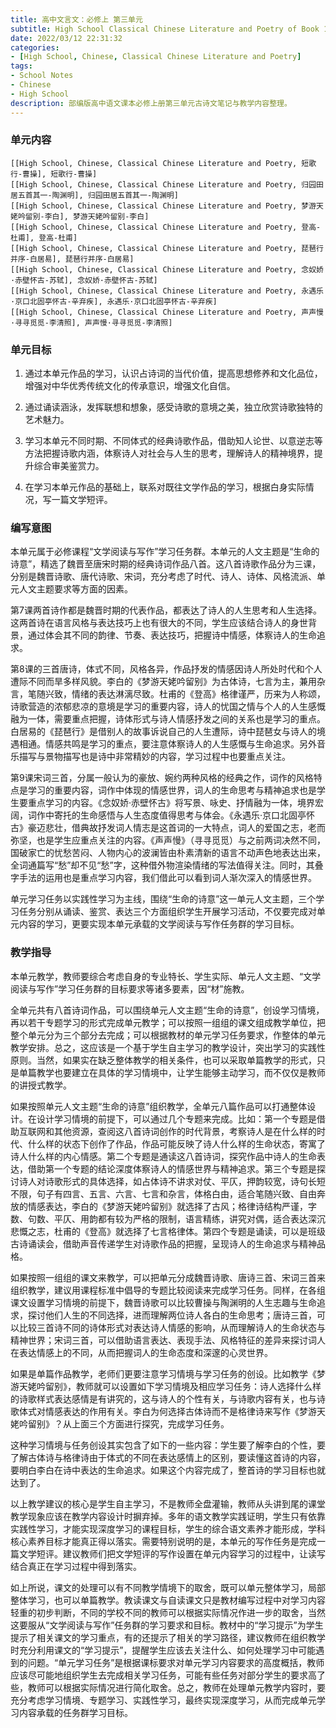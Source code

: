 ```yaml
---
title: 高中文言文：必修上 第三单元
subtitle: High School Classical Chinese Literature and Poetry of Book 1 Chapter 3
date: 2022/03/12 22:31:32
categories:
- [High School, Chinese, Classical Chinese Literature and Poetry]
tags:
- School Notes
- Chinese
- High School
description: 部编版高中语文课本必修上册第三单元古诗文笔记与教学内容整理。
---
```


### 单元内容

```template:contents
[[High School, Chinese, Classical Chinese Literature and Poetry, 短歌行-曹操], 短歌行-曹操]
[[High School, Chinese, Classical Chinese Literature and Poetry, 归园田居五首其一-陶渊明], 归园田居五首其一-陶渊明]
[[High School, Chinese, Classical Chinese Literature and Poetry, 梦游天姥吟留别-李白], 梦游天姥吟留别-李白]
[[High School, Chinese, Classical Chinese Literature and Poetry, 登高-杜甫], 登高-杜甫]
[[High School, Chinese, Classical Chinese Literature and Poetry, 琵琶行并序-白居易], 琵琶行并序-白居易]
[[High School, Chinese, Classical Chinese Literature and Poetry, 念奴娇·赤壁怀古-苏轼], 念奴娇·赤壁怀古-苏轼]
[[High School, Chinese, Classical Chinese Literature and Poetry, 永遇乐·京口北固亭怀古-辛弃疾], 永遇乐·京口北固亭怀古-辛弃疾]
[[High School, Chinese, Classical Chinese Literature and Poetry, 声声慢·寻寻觅觅-李清照], 声声慢·寻寻觅觅-李清照]
```

### 单元目标

1. 通过本单元作品的学习，认识占诗词的当代价值，提高思想修养和文化品位，增强对中华优秀传统文化的传承意识，增强文化自信。

2. 通过诵读涵泳，发挥联想和想象，感受诗歌的意境之美，独立欣赏诗歌独特的艺术魅力。
3. 学习本单元不同时期、不同体式的经典诗歌作品，借助知人论世、以意逆志等方法把握诗歌内涵，体察诗人对社会与人生的思考，理解诗人的精神境界，提升综合审美鉴赏力。
4. 在学习本单元作品的基础上，联系对既往文学作品的学习，根据白身实际情况，写一篇文学短评。

### 编写意图

本单元属于必修课程“文学阅读与写作”学习任务群。本单元的人文主题是“生命的诗意”，精选了魏晋至唐宋时期的经典诗词作品八首。这八首诗歌作品分为三课，分别是魏晋诗歌、唐代诗歌、宋词，充分考虑了时代、诗人、诗体、风格流派、单元人文主题要求等方面的因素。

第7课两首诗作都是魏晋时期的代表作品，都表达了诗人的人生思考和人生选择。这两首诗在语言风格与表达技巧上也有很大的不同，学生应该结合诗人的身世背景，通过体会其不同的韵律、节奏、表达技巧，把握诗中情感，体察诗人的生命追求。

第8课的三首唐诗，体式不同，风格各异，作品抒发的情感因诗人所处时代和个人遭际不同而旱多样风貌。李白的《梦游天姥吟留别》为古体诗，七言为主，兼用杂言，笔随兴致，情绪的表达淋漓尽致。杜甫的《登高》格律谨严，历来为人称颂，诗歌营造的浓郁悲凉的意境是学习的重要内容，诗人的忧国之情与个人的人生感慨融为一体，需要重点把握，诗体形式与诗人情感抒发之间的关系也是学习的重点。白居易的《琵琶行》是借别人的故事诉说自己的人生遭际，诗中琵琶女与诗人的境遇相通。情感共鸣是学习的重点，要注意体察诗人的人生感慨与生命追求。另外音乐描写与景物描写也是诗中非常精妙的内容，学习过程中也要重点关注。

第9课宋词三首，分属一般认为的豪放、婉约两种风格的经典之作，词作的风格特点是学习的重要内容，词作中体现的情感世界，词人的生命思考与精神追求也是学生要重点学习的内容。《念奴娇·赤壁怀古》将写景、咏史、抒情融为一体，境界宏阔，词作中寄托的生命感悟与人生态度值得思考与体会。《永遇乐·京口北固亭怀古》豪迈悲壮，借典故抒发词人情志是这首词的一大特点，词人的爱国之志，老而弥坚，也是学生应重点关注的内容。《声声慢》（寻寻觅觅）与之前两词决然不同，国破家亡的忧愁苦闷、人物内心的波澜皆由朴素清新的语言不动声色地表达出来，全词通篇写“愁”却不见“愁”字，这种借外物渲染情绪的写法值得关注。同时，其叠字手法的运用也是重点学习内容，我们借此可以看到词人渐次深入的情感世界。

单元学习任务以实践性学习为主线，围绕“生命的诗意”这一单元人文主题，三个学习任务分别从诵读、鉴赏、表达三个方面组织学生开展学习活动，不仅要完成对单元内容的学习，更要实现本单元承载的文学阅读与写作任务群的学习目标。

### 教学指导

本单元教学，教师要综合考虑自身的专业特长、学生实际、单元人文主题、“文学阅读与写作”学习任务群的目标要求等诸多要素，因“材”施教。

全单元共有八首诗词作品，可以围绕单元人文主题“生命的诗意”，创设学习情境，再以若干专题学习的形式完成单元教学；可以按照一组组的课文组成教学单位，把整个单元分为三个部分去完成；可以根据教材的单元学习任务要求，作整体的单元教学安排。总之，这应该是一个基于学生自主学习的教学设计，突出学习的实践性原则。当然，如果实在缺乏整体教学的相关条件，也可以采取单篇教学的形式，只是单篇教学也要建立在具体的学习情境中，让学生能够主动学习，而不仅仅是教师的讲授式教学。

如果按照单元人文主题“生命的诗意”组织教学，全单元八篇作品可以打通整体设计。在设计学习情境的前提下，可以通过几个专题来完成。比如：第一个专题是借助互联网和其他资源，查阅这八首诗词创作的时代背景，考察诗人是在什么样的时代、什么样的状态下创作了作品，作品可能反映了诗人什么样的生命状态，寄寓了诗人什么样的内心情感。第二个专题是通读这八首诗词，探究作品中诗人的生命表达，借助第一个专题的结论深度体察诗人的情感世界与精神追求。第三个专题是探讨诗人对诗歌形式的具体选择，如占体诗不讲求对仗、平仄，押韵较宽，诗句长短不限，句子有四言、五言、六言、七言和杂言，体格白由，适合笔随兴致、自由奔放的情感表达，李白的《梦游天姥吟留别》就选择了古风；格律诗结构严谨，字数、句数、平仄、用韵都有较为严格的限制，语言精练，讲究对偶，适合表达深沉悲慨之志，杜甫的《登高》就选择了七言格律体。第四个专题是诵读，可以是班级古诗诵读会，借助声音传递学生对诗歌作品的把握，呈现诗人的生命追求与精神品格。

如果按照一组组的课文来教学，可以把单元分成魏晋诗歌、唐诗三首、宋词三首来组织教学，建议用课程标准中倡导的专题比较阅读来完成学习任务。同样，在各组课文设置学习情境的前提下，魏晋诗歌可以比较曹操与陶渊明的人生志趣与生命追求，探讨他们人生的不同选择，进而理解两位诗人各白的生命思考；唐诗三首，可以比较三首诗不同的诗体形式对表达诗人情感的影响，从而理解诗人的生命状态与精神世界；宋词三首，可以借助语言表达、表现手法、风格特征的差异来探讨词人在表达情感上的不同，从而把握词人的生命态度和深邃的心灵世界。

如果是单篇作品教学，老师们更要注意学习情境与学习任务的创设。比如教学《梦游天姥吟留别》，教师就可以设置如下学习情境及相应学习任务：诗人选择什么样的诗歌样式表达感情是有讲究的，这与诗人的个性有关，与诗歌内容有关，也与诗歌体式对情感表达的作用有关。李白为何选择古体诗而不是格律诗来写作《梦游天姥吟留别》？从上面三个方面进行探究，完成学习任务。

这种学习情境与任务创设其实包含了如下的一些内容：学生要了解李白的个性，要了解古体诗与格律诗由于体式的不同在表达感情上的区别，要读懂这首诗的内容，要明白李白在诗中表达的生命追求。如果这个内容完成了，整首诗的学习目标也就达到了。

以上教学建议的核心是学生自主学习，不是教师全盘灌输，教师从头讲到尾的课堂教学现象应该在教学内容设计时摒弃掉。多年的语文教学实践证明，学生只有依靠实践性学习，才能实现深度学习的课程目标，学生的综合语文素养才能形成，学科核心素养目标才能真正得以落实。需要特别说明的是，本单元的写作任务是完成一篇文学短评。建议教师们把文学短评的写作设置在单元内容学习的过程中，让读写结合真正在学习过程中得到落实。

如上所说，课文的处理可以有不同教学情境下的取舍，既可以单元整体学习，局部整体学习，也可以单篇教学。教读课文与自读课文只是教材编写过程中对学习内容轻重的初步判断，不同的学校不同的教师可以根据实际情况作进一步的取舍，当然这要服从“文学阅读与写作”任务群的学习要求和目标。教材中的“学习提示”为学生提示了相关课文的学习重点，有的还提示了相关的学习路径，建议教师在组织教学时充分利用课文的“学习提示”，提醒学生应该去关注什么、如何处理学习中可能遇到的问题。“单元学习任务”是根据课标要求对单元学习内容要求的高度概括，教师应该尽可能地组织学生去完成相关学习任务，可能有些任务对部分学生的要求高了些，教师可以根据实际情况进行简化取舍。总之，教师在处理单元教学内容时，要充分考虑学习情境、专题学习、实践性学习，最终实现深度学习，从而完成单元学习内容承载的任务群学习目标。